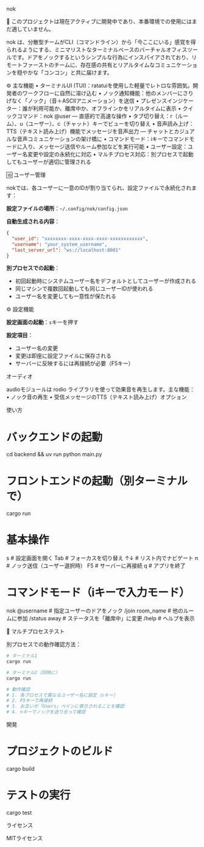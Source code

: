 nok

🚧 このプロジェクトは現在アクティブに開発中であり、本番環境での使用にはまだ適していません。

nok は、分散型チームがCLI（コマンドライン）から「今ここにいる」感覚を得られるようにする、ミニマリストなターミナルベースのバーチャルオフィスツールです。ドアをノックするというシンプルな行為にインスパイアされており、リモートファーストのチームに、存在感の共有とリアルタイムなコミュニケーションを穏やかな「コンコン」と共に届けます。

⚙️ 主な機能
	•	ターミナルUI (TUI)：ratatuiを使用した軽量でレトロな雰囲気。開発者のワークフローに自然に溶け込む
	•	ノック通知機能：他のメンバーにさりげなく「ノック」（音＋ASCIIアニメーション）を送信
	•	プレゼンスインジケーター：誰が利用可能か、離席中か、オフラインかをリアルタイムに表示
	•	クイックコマンド：nok @user — 直感的で高速な操作
	•	タブ切り替え：r（ルーム）、u（ユーザー）、c（チャット）キーでビューを切り替え
	•	音声読み上げ：TTS（テキスト読み上げ）機能でメッセージを音声出力 — チャットとカジュアルな音声コミュニケーションの架け橋に
	•	コマンドモード：iキーでコマンドモードに入り、メッセージ送信やルーム参加などを実行可能
	•	ユーザー設定：ユーザー名変更や設定の永続化に対応
	•	マルチプロセス対応：別プロセスで起動してもユーザーが適切に管理される

🆔 ユーザー管理

nokでは、各ユーザーに一意のIDが割り当てられ、設定ファイルで永続化されます：

**設定ファイルの場所**：`~/.config/nok/config.json`

**自動生成される内容**：
```json
{
  "user_id": "xxxxxxxx-xxxx-xxxx-xxxx-xxxxxxxxxxxx",
  "username": "your_system_username",
  "last_server_url": "ws://localhost:8001"
}
```

**別プロセスでの起動**：
- 初回起動時にシステムユーザー名をデフォルトとしてユーザーが作成される
- 同じマシンで複数回起動しても同じユーザーIDが使われる
- ユーザー名を変更しても一意性が保たれる

⚙️ 設定機能

**設定画面の起動**：`s`キーを押す

**設定項目**：
- ユーザー名の変更
- 変更は即座に設定ファイルに保存される
- サーバーに反映するには再接続が必要（F5キー）

オーディオ

audioモジュールは rodio ライブラリを使って効果音を再生します。主な機能：
	•	ノック音の再生
	•	受信メッセージのTTS（テキスト読み上げ）オプション

使い方

# バックエンドの起動
cd backend && uv run python main.py

# フロントエンドの起動（別ターミナルで）
cargo run

# 基本操作
s            # 設定画面を開く
Tab          # フォーカスを切り替え
↑↓           # リスト内でナビゲート
n            # ノック送信（ユーザー選択時）
F5           # サーバーに再接続
q            # アプリを終了

# コマンドモード（iキーで入力モード）
nok @username    # 指定ユーザーのドアをノック
/join room_name  # 他のルームに参加
/status away     # ステータスを「離席中」に変更
/help            # ヘルプを表示

🔧 マルチプロセステスト

別プロセスでの動作確認方法：

```bash
# ターミナル1
cargo run

# ターミナル2（同時に）
cargo run

# 動作確認
# 1. 各プロセスで異なるユーザー名に設定（sキー）
# 2. F5キーで再接続
# 3. お互いが「Users」ペインに表示されることを確認
# 4. nキーでノックを送り合って確認
```

開発

# プロジェクトのビルド
cargo build

# テストの実行
cargo test

ライセンス

MITライセンス
